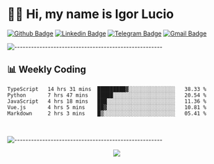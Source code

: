 # :man_technologist: Hi, my name is Igor Lucio

[![Github Badge](https://img.shields.io/badge/-Github-000?style=flat-square&logo=Github&logoColor=white&link=https://github.com/lucasgdb)](https://github.com/iguit0)
[![Linkedin Badge](https://img.shields.io/badge/-LinkedIn-blue?style=flat-square&logo=Linkedin&logoColor=white&link=https://www.linkedin.com/in/igor-lucio-alves/)](https://www.linkedin.com/in/igor-lucio-alves/)
[![Telegram Badge](https://img.shields.io/badge/-Telegram-1ca0f1?style=flat-square&labelColor=1ca0f1&logo=telegram&logoColor=white&link=https://t.me/iguit0)](https://t.me/iguit0)
[![Gmail Badge](https://img.shields.io/badge/-Gmail-c14438?style=flat-square&logo=Gmail&logoColor=white&link=mailto:igorsk89@gmail.com)](mailto:igorsk89@gmail.com)

![-----------------------------------------------------](https://raw.githubusercontent.com/andreasbm/readme/master/assets/lines/colored.png)

## :bar_chart: Weekly Coding

<!--START_SECTION:waka-->
```text
TypeScript   14 hrs 31 mins  █████████▓░░░░░░░░░░░░░░░   38.33 % 
Python       7 hrs 47 mins   █████░░░░░░░░░░░░░░░░░░░░   20.54 % 
JavaScript   4 hrs 18 mins   ███░░░░░░░░░░░░░░░░░░░░░░   11.36 % 
Vue.js       4 hrs 5 mins    ██▓░░░░░░░░░░░░░░░░░░░░░░   10.81 % 
Markdown     2 hrs 3 mins    █▒░░░░░░░░░░░░░░░░░░░░░░░   05.41 % 
```
<!--END_SECTION:waka-->
<br>

![-----------------------------------------------------](https://raw.githubusercontent.com/andreasbm/readme/master/assets/lines/colored.png)

<div align="center"><img src="https://github-readme-stats.vercel.app/api?username=iguit0&show_icons=true&count_private=true&theme=radical&hide=issues" /></div>
